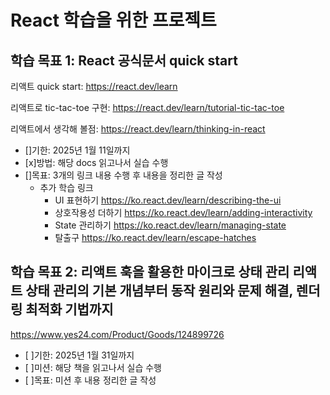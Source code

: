# React 학습을 위한 프로젝트

## 학습 목표 1: React 공식문서 quick start

리액트 quick start: https://react.dev/learn

리액트로 tic-tac-toe 구현: https://react.dev/learn/tutorial-tic-tac-toe

리액트에서 생각해 볼점: https://react.dev/learn/thinking-in-react

- []기한: 2025년 1월 11일까지
- [x]방법: 해당 docs 읽고나서 실습 수행
- []목표: 3개의 링크 내용 수행 후 내용을 정리한 글 작성
  - 추가 학습 링크
    - UI 표현하기 https://ko.react.dev/learn/describing-the-ui
    - 상호작용성 더하기 https://ko.react.dev/learn/adding-interactivity
    - State 관리하기 https://ko.react.dev/learn/managing-state
    - 탈출구 https://ko.react.dev/learn/escape-hatches

## 학습 목표 2: 리액트 훅을 활용한 마이크로 상태 관리 리액트 상태 관리의 기본 개념부터 동작 원리와 문제 해결, 렌더링 최적화 기법까지

https://www.yes24.com/Product/Goods/124899726

- [ ]기한: 2025년 1월 31일까지
- [ ]미션: 해당 책을 읽고나서 실습 수행
- [ ]목표: 미션 후 내용 정리한 글 작성
